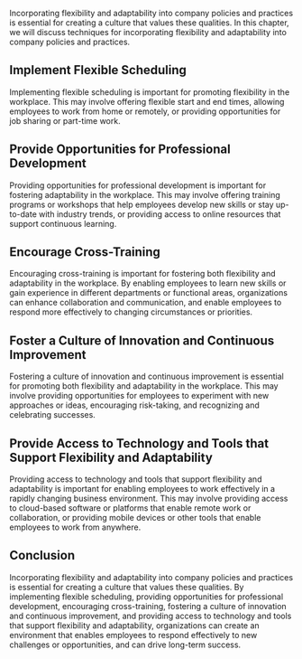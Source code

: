 
Incorporating flexibility and adaptability into company policies and practices is essential for creating a culture that values these qualities. In this chapter, we will discuss techniques for incorporating flexibility and adaptability into company policies and practices.

Implement Flexible Scheduling
-----------------------------

Implementing flexible scheduling is important for promoting flexibility in the workplace. This may involve offering flexible start and end times, allowing employees to work from home or remotely, or providing opportunities for job sharing or part-time work.

Provide Opportunities for Professional Development
--------------------------------------------------

Providing opportunities for professional development is important for fostering adaptability in the workplace. This may involve offering training programs or workshops that help employees develop new skills or stay up-to-date with industry trends, or providing access to online resources that support continuous learning.

Encourage Cross-Training
------------------------

Encouraging cross-training is important for fostering both flexibility and adaptability in the workplace. By enabling employees to learn new skills or gain experience in different departments or functional areas, organizations can enhance collaboration and communication, and enable employees to respond more effectively to changing circumstances or priorities.

Foster a Culture of Innovation and Continuous Improvement
---------------------------------------------------------

Fostering a culture of innovation and continuous improvement is essential for promoting both flexibility and adaptability in the workplace. This may involve providing opportunities for employees to experiment with new approaches or ideas, encouraging risk-taking, and recognizing and celebrating successes.

Provide Access to Technology and Tools that Support Flexibility and Adaptability
--------------------------------------------------------------------------------

Providing access to technology and tools that support flexibility and adaptability is important for enabling employees to work effectively in a rapidly changing business environment. This may involve providing access to cloud-based software or platforms that enable remote work or collaboration, or providing mobile devices or other tools that enable employees to work from anywhere.

Conclusion
----------

Incorporating flexibility and adaptability into company policies and practices is essential for creating a culture that values these qualities. By implementing flexible scheduling, providing opportunities for professional development, encouraging cross-training, fostering a culture of innovation and continuous improvement, and providing access to technology and tools that support flexibility and adaptability, organizations can create an environment that enables employees to respond effectively to new challenges or opportunities, and can drive long-term success.
